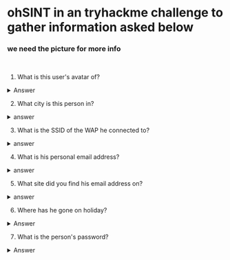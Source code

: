 # ohSINT in an tryhackme challenge to gather information asked below
### we need the picture for more info
<br>

1. What is this user's avatar of?
<details>
<summary>Answer</summary>
"cat" check for the copyright name and search for it
</details>

2. What city is this person in?
<details>
<summary>answer</summary>
"London" use the location from exif information of the image
</details>

3. What is the SSID of the WAP he connected to?
<details>
<summary>answer</summary>
"UnileverWiFi" use the bssid from twitter of the user in wigle.net
</details>

4. What is his personal email address?
<details>
<summary>answer</summary>
 "OWoodflint@gmail.com" find the github account, with "people_finder" repo
</details>

5. What site did you find his email address on?
<details>
<summary>answer</summary>
"Github" as mentioned above find this account on github
</details>

6. Where has he gone on holiday?
<details>
<summary>Answer</summary>
 "New York" see the person's workpress blog that says they are in new york
</details>

7. What is the person's password?
<details>
<summary>Answer</summary>
"pennYDr0pper.!" see the source code of the wordpress site or just press ctrl+a to select all text in the site, should reveal the hidden text, which is the password
</details>
